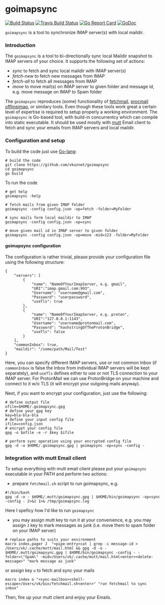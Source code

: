 goimapsync
==========

[![Build Status](https://github.com/vkuznet/goimapsync/actions/workflows/go.yml/badge.svg)](https://github.com/vkuznet/goimapsync/actions/workflows/go.yml)
[![Travis Build Status](https://travis-ci.org/vkuznet/goimapsync.svg?branch=master)](https://travis-ci.org/vkuznet/goimapsync)
[![Go Report Card](https://goreportcard.com/badge/github.com/vkuznet/goimapsync)](https://goreportcard.com/report/github.com/vkuznet/goimapsync)
[![GoDoc](https://godoc.org/github.com/vkuznet/goimapsync?status.svg)](https://godoc.org/github.com/vkuznet/goimapsync)

`goimapsync` is a tool to synchronize IMAP server(s) with local maildir.

### Introduction

The `goimapsync` is a tool to bi-directionally sync local Maildir snapshot to
IMAP servers of your choice. It supports the following set of actions:
- *sync*      to fetch and sync local maildir with IMAP server(s)
- *fetch-new* to fetch new messages from IMAP
- *fetch-all* to fetch all messages from IMAP
- *move*      to move mail(s) on IMAP server to given folder and message id,
  e.g. move message on IMAP to Spam folder

The `goimapsync` reproduces (some) functionality of
[fetchmail](https://www.fetchmail.info/),
[procmail](https://userpages.umbc.edu/~ian/procmail.html)
[offlineimap](https://github.com/OfflineIMAP/offlineimap), or
similary tools. Even though these tools work great a certain level of
expertise is required to setup properly a working environment.
The `goimapsync` is Go-based tool, with build-in concurrentcy
which can compile into static executable. It should be used mostly
with [mutt](http://www.mutt.org/) Email client to fetch and sync
your emails from IMAP servers and local maildir.

### Configuration and setup
To build the code just use [Go-lang](https://golang.org/):
```
# build the code
git clone https://github.com/vkuznet/goimapsync
cd goimapsync
go build
```

To run the code
```
# get help
goimapsync -help

# fetch mails from given IMAP folder
goimapsync -config config.json -op=fetch -folder=MyFolder

# sync mails form local maildir to IMAP
goimapsync -config config.json -op=sync

# move given mail id in IMAP server to given folder
goimapsync -config config.json -op=move -mid=123 -folder=MyFolder
```

#### goimapsync configuration
The configuration is rather trivial, please provide your configuration
file using the following structure:
```
{
    "servers": [
        {
            "name": "NameOfYourImapServer, e.g. gmail",
            "URI":"imap.gmail.com:993",
            "Username": "username@gmail.com",
            "Password": "userpassword",
            "useTls": true
        },
        {
            "name": "NameOfYourImapServer, e.g. proton",
            "URI":"127.0.0.1:1143",
            "Username": "username@protonmail.com",
            "Password": "hashstringOfTheProtonBridge",
            "useTls": false
        }
    ],
    "commonInbox": true,
    "maildir": "/some/path/Mail/Test"
}
```
Here, you can specify different IMAP servers, use or not common Inbox (if `commonInbox`
is false the Inbox from individual IMAP servers will be kept separately), and
`useTls` defines either to use or not TLS connection to your IMAP server.
For ProtonMail we can use ProtonBridge on your machine and connect to it
w/o TLS (it will encrypt your outgoing mails anyway).

Next, if you want to encrypt your configuration, just use the following:
```
# define output file
ofile=$HOME/.goimapsync.gpg
# define your gpg key
key=bla-bla-bla
# define your input config file
ifile=config.json
# encrypt your config file
gpg -o $ofile -e -r $key $ifile

# perform sync operation using your encrypted config file
gpg -d -o $HOME/.goimapsync.gpg | goimapsync -op=sync -config -
```

### Integration with mutt Email client
To setup everything with mutt email client please put your `goimapsync`
executable in your PATH and perform two actions:
- prepare `fetchmail.sh` script to run goimapsync, e.g.
```
#!/bin/bash
gpg -d -o - $HOME/.mutt/goimapsync.gpg | $HOME/bin/goimapsync -op=sync -config - 2>&1 1>& /tmp/goimapsync.log
```
Here I speficy how I'd like to run `goimapsync`

- you may assign mutt key to run it at your convenience, e.g.
you may assign `J` key to mark messages as junk (i.e. move
them to spam folder on your IMAP server)
```
# replace paths to suits your environment
macro index,pager J  "<pipe-entry>cat | grep -i message-id > /Users/vk/.cache/mutt/mail.html && gpg -d -o - $HOME/.mutt/goimapsync.gpg | $HOME/bin/goimapsync -config - -folder=\"Spam\" -mid=/Users/vk/.cache/mutt/mail.html<enter><delete-message>" "mark message as junk"
```
or assign key `o` to fetch and sync your mails
```
macro index o "<sync-mailbox><shell-escape>/Users/vk/bin/fetchmail.sh<enter>" "run fetchmail to sync inbox"
```

Then, fire up your mutt client and enjoy your Emails.
